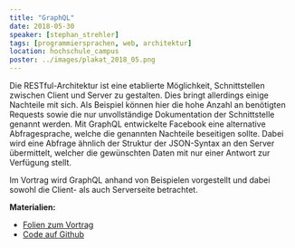 ```yaml
---
title: "GraphQL"
date: 2018-05-30
speaker: [stephan_strehler]
tags: [programmiersprachen, web, architektur]
location: hochschule_campus
poster: ../images/plakat_2018_05.png
---
```


Die RESTful-Architektur ist eine etablierte Möglichkeit, Schnittstellen zwischen Client und Server zu gestalten. Dies bringt allerdings einige Nachteile mit sich. Als Beispiel können hier die hohe Anzahl an benötigten Requests sowie die nur unvollständige Dokumentation der Schnittstelle genannt werden. Mit GraphQL entwickelte Facebook eine alternative Abfragesprache, welche die genannten Nachteile beseitigen sollte. Dabei wird eine Abfrage ähnlich der Struktur der JSON-Syntax an den Server übermittelt, welcher die gewünschten Daten mit nur einer Antwort zur Verfügung stellt.

Im Vortrag wird GraphQL anhand von Beispielen vorgestellt und dabei sowohl die Client- als auch Serverseite betrachtet.

**Materialien:**
- [Folien zum Vortrag](https://docs.google.com/presentation/d/1WQEpOns5tpV-u5VixhJYCfIV_1TJXmCWgfqQ28_oZms/edit?usp=sharing)
- [Code auf Github](https://github.com/StevieSteven/graphql-example)

